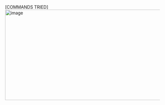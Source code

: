 [COMMANDS TRIED] <img width="542" height="295" alt="image" src="https://github.com/user-attachments/assets/3adf09af-6544-439e-b959-90b0ad2c079a" />



